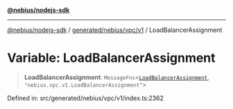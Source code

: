 [**@nebius/nodejs-sdk**](../../../../../README.md)

***

[@nebius/nodejs-sdk](../../../../../README.md) / [generated/nebius/vpc/v1](../README.md) / LoadBalancerAssignment

# Variable: LoadBalancerAssignment

> **LoadBalancerAssignment**: `MessageFns`\<[`LoadBalancerAssignment`](../interfaces/LoadBalancerAssignment.md), `"nebius.vpc.v1.LoadBalancerAssignment"`\>

Defined in: src/generated/nebius/vpc/v1/index.ts:2362
